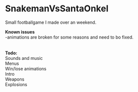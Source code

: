 # SnakemanVsSantaOnkel
Small footballgame I made over an weekend.

<b>Known issues</b></br>
-animations are broken for some reasons and need to bo fixed.</br>
</br></br>
<b>Todo:</b></br>
Sounds and music</br>
Menus</br>
Win/lose animations</br>
Intro</br>
Weapons</br>
Explosions</br>

